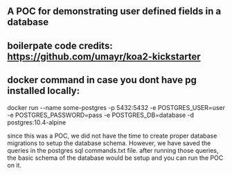 ## A POC for demonstrating user defined fields in a database



## boilerpate code credits: https://github.com/umayr/koa2-kickstarter


## docker command in case you dont have pg installed locally:

docker run --name some-postgres -p 5432:5432 -e POSTGRES_USER=user -e POSTGRES_PASSWORD=pass -e POSTGRES_DB=database -d postgres:10.4-alpine



since this was a POC, we did not have the time to create proper database migrations to setup the database schema.
However, we have saved the queries in the postgres sql commands.txt file. after running those queries, the basic
schema of the database would be setup and you can run the POC on it.
